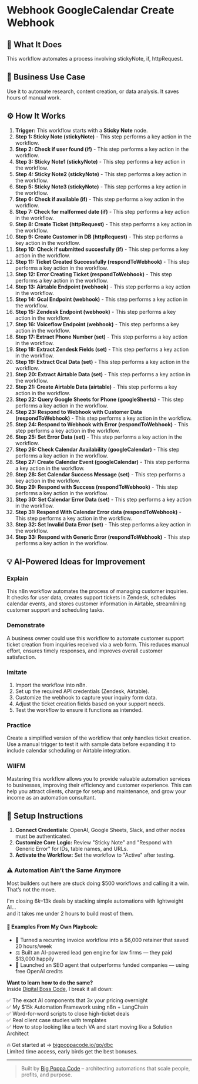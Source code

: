 # Webhook GoogleCalendar Create Webhook

## 🚀 What It Does
This workflow automates a process involving stickyNote, if, httpRequest.

## 💼 Business Use Case
Use it to automate research, content creation, or data analysis. It saves hours of manual work.

## ⚙️ How It Works
1.  **Trigger:** This workflow starts with a **Sticky Note** node.
2. **Step 1: Sticky Note (stickyNote)** - This step performs a key action in the workflow.
3. **Step 2: Check if user found (if)** - This step performs a key action in the workflow.
4. **Step 3: Sticky Note1 (stickyNote)** - This step performs a key action in the workflow.
5. **Step 4: Sticky Note2 (stickyNote)** - This step performs a key action in the workflow.
6. **Step 5: Sticky Note3 (stickyNote)** - This step performs a key action in the workflow.
7. **Step 6: Check if available (if)** - This step performs a key action in the workflow.
8. **Step 7: Check for malformed date (if)** - This step performs a key action in the workflow.
9. **Step 8: Create Ticket (httpRequest)** - This step performs a key action in the workflow.
10. **Step 9: Create Customer in DB (httpRequest)** - This step performs a key action in the workflow.
11. **Step 10: Check if submitted succesfully (if)** - This step performs a key action in the workflow.
12. **Step 11: Ticket Created Successfully (respondToWebhook)** - This step performs a key action in the workflow.
13. **Step 12: Error Creating Ticket (respondToWebhook)** - This step performs a key action in the workflow.
14. **Step 13: Airtable Endpoint (webhook)** - This step performs a key action in the workflow.
15. **Step 14: Gcal Endpoint (webhook)** - This step performs a key action in the workflow.
16. **Step 15: Zendesk Endpoint (webhook)** - This step performs a key action in the workflow.
17. **Step 16: Voiceflow Endpoint (webhook)** - This step performs a key action in the workflow.
18. **Step 17: Extract Phone Number (set)** - This step performs a key action in the workflow.
19. **Step 18: Extract Zendesk Fields (set)** - This step performs a key action in the workflow.
20. **Step 19: Extract Gcal Data (set)** - This step performs a key action in the workflow.
21. **Step 20: Extract Airtable Data (set)** - This step performs a key action in the workflow.
22. **Step 21: Create Airtable Data (airtable)** - This step performs a key action in the workflow.
23. **Step 22: Query Google Sheets for Phone (googleSheets)** - This step performs a key action in the workflow.
24. **Step 23: Respond to Webhook with Customer Data (respondToWebhook)** - This step performs a key action in the workflow.
25. **Step 24: Respond to Webhook with Error (respondToWebhook)** - This step performs a key action in the workflow.
26. **Step 25: Set Error Data (set)** - This step performs a key action in the workflow.
27. **Step 26: Check Calendar Availability (googleCalendar)** - This step performs a key action in the workflow.
28. **Step 27: Create Calendar Event (googleCalendar)** - This step performs a key action in the workflow.
29. **Step 28: Set Calendar Success Message (set)** - This step performs a key action in the workflow.
30. **Step 29: Respond with Success (respondToWebhook)** - This step performs a key action in the workflow.
31. **Step 30: Set Calendar Error Data (set)** - This step performs a key action in the workflow.
32. **Step 31: Respond With Calendar Error data (respondToWebhook)** - This step performs a key action in the workflow.
33. **Step 32: Set Invalid Data Error (set)** - This step performs a key action in the workflow.
34. **Step 33: Respond with Generic Error (respondToWebhook)** - This step performs a key action in the workflow.

## 💡 AI-Powered Ideas for Improvement
### Explain
This n8n workflow automates the process of managing customer inquiries. It checks for user data, creates support tickets in Zendesk, schedules calendar events, and stores customer information in Airtable, streamlining customer support and scheduling tasks.

### Demonstrate
A business owner could use this workflow to automate customer support ticket creation from inquiries received via a web form. This reduces manual effort, ensures timely responses, and improves overall customer satisfaction.

### Imitate
1. Import the workflow into n8n.
2. Set up the required API credentials (Zendesk, Airtable).
3. Customize the webhook to capture your inquiry form data.
4. Adjust the ticket creation fields based on your support needs.
5. Test the workflow to ensure it functions as intended.

### Practice
Create a simplified version of the workflow that only handles ticket creation. Use a manual trigger to test it with sample data before expanding it to include calendar scheduling or Airtable integration.

### WIIFM
Mastering this workflow allows you to provide valuable automation services to businesses, improving their efficiency and customer experience. This can help you attract clients, charge for setup and maintenance, and grow your income as an automation consultant.

## 🔧 Setup Instructions
1. **Connect Credentials:** OpenAI, Google Sheets, Slack, and other nodes must be authenticated.
2. **Customize Core Logic:** Review "Sticky Note" and "Respond with Generic Error" for IDs, table names, and URLs.
3. **Activate the Workflow:** Set the workflow to "Active" after testing.

### ⚠️ Automation Ain’t the Same Anymore

Most builders out here are stuck doing $500 workflows and calling it a win.  
That’s not the move.  

I'm closing $6k–$13k deals by stacking simple automations with lightweight AI...  
and it takes me under 2 hours to build most of them.

#### 🧠 Examples From My Own Playbook:
- 🔁 Turned a recurring invoice workflow into a $6,000 retainer that saved 20 hours/week  
- ⚖️ Built an AI-powered lead gen engine for law firms — they paid $13,000 happily  
- 🚀 Launched an SEO agent that outperforms funded companies — using free OpenAI credits  

**Want to learn how to do the same?**  
Inside [Digital Boss Code](https://bigpoppacode.io/go/dbc), I break it all down:

✅ The exact AI components that 3x your pricing overnight  
✅ My $15k Automation Framework using n8n + LangChain  
✅ Word-for-word scripts to close high-ticket deals  
✅ Real client case studies with templates  
✅ How to stop looking like a tech VA and start moving like a Solution Architect  

🔥 Get started at → [bigpoppacode.io/go/dbc](https://bigpoppacode.io/go/dbc)  
Limited time access, early birds get the best bonuses.

---
> Built by [Big Poppa Code](https://bigpoppacode.io) – architecting automations that scale people, profits, and purpose.
